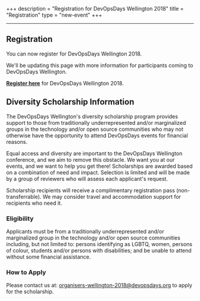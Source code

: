 +++
description = "Registration for DevOpsDays Wellington 2018"
title = "Registration"
type = "new-event"
+++
<hr/>

## Registration

You can now register for DevOpsDays Wellington 2018.

We'll be updating this page with more information for participants coming to DevOpsDays Wellington.

<a href="https://devopsdays-wellington-2018.lilregie.com/step1" target="_blank">**Register here**</a> for DevOpsDays Wellington 2018.


## Diversity Scholarship Information
The DevOpsDays Wellington's diversity scholarship program provides support to those from traditionally underrepresented and/or marginalized groups in the technology and/or open source communities who may not otherwise have the opportunity to attend DevOpsDays events for financial reasons.

Equal access and diversity are important to the DevOpsDays Wellington conference, and we aim to remove this obstacle. We want you at our events, and we want to help you get there!
Scholarships are awarded based on a combination of need and impact. Selection is limited and will be made by a group of reviewers who will assess each applicant's request.

Scholarship recipients will receive a complimentary registration pass (non-transferrable). We may consider travel and accommodation support for recipients who need it.
 
### Eligibility
Applicants must be from a traditionally underrepresented and/or marginalized group in the technology and/or open source communities including, but not limited to: persons identifying as LGBTQ, women, persons of colour, students and/or persons with disabilities; and be unable to attend without some financial assistance.
 
### How to Apply
Please  contact us at: <a href="mailto:organizers-wellington-2018@devopsdays.org?subject=Diversity%20Scholarship">organisers-wellington-2018@devopsdays.org</a> to apply for the scholarship.